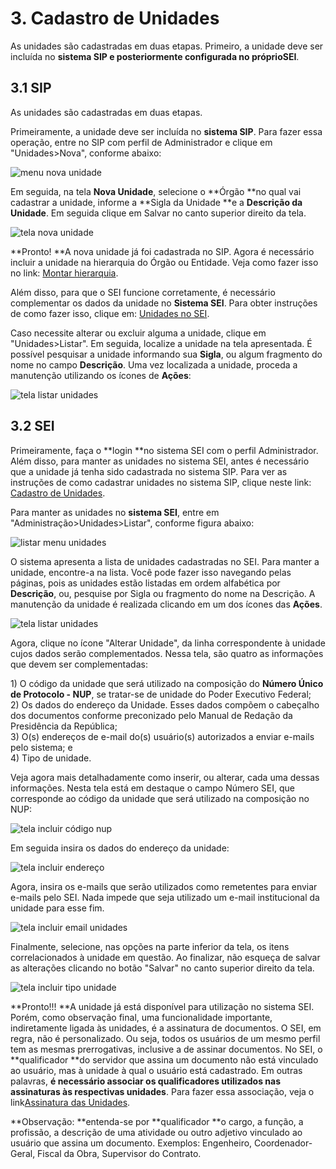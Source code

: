 # 3. Cadastro de Unidades

As unidades são cadastradas em duas etapas. Primeiro, a unidade deve ser incluída no **sistema SIP **e posteriormente configurada no próprio**SEI**.

## **3.1 SIP**

As unidades são cadastradas em duas etapas.

Primeiramente, a unidade deve ser incluída no **sistema SIP**. Para fazer essa operação, entre no SIP com perfil de Administrador e clique em "Unidades&gt;Nova", conforme abaixo:

![](https://softwarepublico.gov.br/social/sei/manuais/manual-do-adminisrador/menu-unidades-nova.png "menu nova unidade")

Em seguida, na tela **Nova Unidade**, selecione o **Órgão **no qual vai cadastrar a unidade, informe a **Sigla da Unidade **e a **Descrição da Unidade**. Em seguida clique em Salvar no canto superior direito da tela.

![](https://softwarepublico.gov.br/social/sei/manuais/manual-do-adminisrador/tela-nova-unidade.png "tela nova unidade")

**Pronto! **A nova unidade já foi cadastrada no SIP. Agora é necessário incluir a unidade na hierarquia do Órgão ou Entidade. Veja como fazer isso no link: [Montar hierarquia](https://softwarepublico.gov.br/social/sei/manuais/manual-do-administrador/4.-criacao-de-hierarquia/#01).

Além disso, para que o SEI funcione corretamente, é necessário complementar os dados da unidade no **Sistema SEI**. Para obter instruções de como fazer isso, clique em: [Unidades no SEI](https://softwarepublico.gov.br/social/sei/manuais/manual-do-administrador/3.-cadastro-de-unidades/#02).

Caso necessite alterar ou excluir alguma a unidade, clique em "Unidades&gt;Listar". Em seguida, localize a unidade na tela apresentada. É possível pesquisar a unidade informando sua **Sigla**, ou algum fragmento do nome no campo **Descrição**. Uma vez localizada a unidade, proceda a manutenção utilizando os ícones de **Ações**:

![](https://softwarepublico.gov.br/social/sei/manuais/manual-do-adminisrador/tela-listar-unidade.png "tela listar unidades")

## **3.2 SEI**

Primeiramente, faça o **login **no sistema SEI com o perfil Administrador. Além disso, para manter as unidades no sistema SEI, antes é necessário que a unidade já tenha sido cadastrada no sistema SIP. Para ver as instruções de como cadastrar unidades no sistema SIP, clique neste link: [Cadastro de Unidades](https://softwarepublico.gov.br/social/sei/manuais/manual-do-administrador/3.-cadastro-de-unidades).

Para manter as unidades no **sistema SEI**, entre em "Administração&gt;Unidades&gt;Listar", conforme figura abaixo:

![](https://softwarepublico.gov.br/social/sei/manuais/manual-do-adminisrador/1-menu-listar-unidade-sei.png "listar menu unidades")

O sistema apresenta a lista de unidades cadastradas no SEI. Para manter a unidade, encontre-a na lista. Você pode fazer isso navegando pelas páginas, pois as unidades estão listadas em ordem alfabética por **Descrição**, ou, pesquise por Sigla ou fragmento do nome na Descrição. A manutenção da unidade é realizada clicando em um dos ícones das **Ações**.

![](https://softwarepublico.gov.br/social/sei/manuais/manual-do-adminisrador/2-tela-lista-unidades-sei.png "tela listar unidades")

Agora, clique no ícone "Alterar Unidade", da linha correspondente à unidade cujos dados serão complementados. Nessa tela, são quatro as informações que devem ser complementadas:

1\) O código da unidade que será utilizado na composição do **Número Único de Protocolo - NUP**, se tratar-se de unidade do Poder Executivo Federal;  
2\) Os dados do endereço da Unidade. Esses dados compõem o cabeçalho dos documentos conforme preconizado pelo Manual de Redação da Presidência da República;  
3\) O\(s\) endereços de e-mail do\(s\) usuário\(s\) autorizados a enviar e-mails pelo sistema; e  
4\) Tipo de unidade.

Veja agora mais detalhadamente como inserir, ou alterar, cada uma dessas informações. Nesta tela está em destaque o campo Número SEI, que corresponde ao código da unidade que será utilizado na composição no NUP:

![](https://softwarepublico.gov.br/social/sei/manuais/manual-do-adminisrador/3-tela-incluir-codigo-nup-unidade.png "tela incluir código nup")

Em seguida insira os dados do endereço da unidade:

![](https://softwarepublico.gov.br/social/sei/manuais/manual-do-adminisrador/4-tela-incluir-endereco-unidade.png "tela incluir endereço")

Agora, insira os e-mails que serão utilizados como remetentes para enviar e-mails pelo SEI. Nada impede que seja utilizado um e-mail institucional da unidade para esse fim.

![](https://softwarepublico.gov.br/social/sei/manuais/manual-do-adminisrador/5-tela-incluir-emails-unidade.png "tela incluir email unidades")

Finalmente, selecione, nas opções na parte inferior da tela, os itens correlacionados à unidade em questão. Ao finalizar, não esqueça de salvar as alterações clicando no botão "Salvar" no canto superior direito da tela.

![](https://softwarepublico.gov.br/social/sei/manuais/manual-do-adminisrador/6-tela-incluir-tipo-unidade.png "tela incluir tipo unidade")

**Pronto!!! **A unidade já está disponível para utilização no sistema SEI. Porém, como observação final, uma funcionalidade importante, indiretamente ligada às unidades, é a assinatura de documentos. O SEI, em regra, não é personalizado. Ou seja, todos os usuários de um mesmo perfil tem as mesmas prerrogativas, inclusive a de assinar documentos. No SEI, o **qualificador **do servidor que assina um documento não está vinculado ao usuário, mas à unidade à qual o usuário está cadastrado. Em outras palavras, **é necessário associar os qualificadores utilizados nas assinaturas às respectivas unidades**. Para fazer essa associação, veja o link[Assinatura das Unidades](https://softwarepublico.gov.br/social/sei/manuais/manual-do-administrador/7.-administracao-sei/#01).

**Observação: **entenda-se por **qualificador **o cargo, a função, a profissão, a descrição de uma atividade ou outro adjetivo vinculado ao usuário que assina um documento. Exemplos: Engenheiro, Coordenador-Geral, Fiscal da Obra, Supervisor do Contrato.

